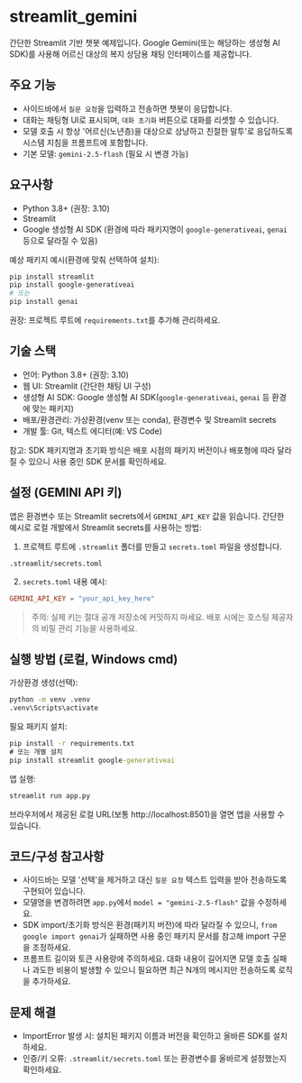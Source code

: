 # streamlit_gemini

간단한 Streamlit 기반 챗봇 예제입니다. Google Gemini(또는 해당하는 생성형 AI SDK)를 사용해 어르신 대상의 복지 상담용 채팅 인터페이스를 제공합니다.

## 주요 기능

- 사이드바에서 `질문 요청`을 입력하고 전송하면 챗봇이 응답합니다.
- 대화는 채팅형 UI로 표시되며, `대화 초기화` 버튼으로 대화를 리셋할 수 있습니다.
- 모델 호출 시 항상 '어르신(노년층)을 대상으로 상냥하고 친절한 말투'로 응답하도록 시스템 지침을 프롬프트에 포함합니다.
- 기본 모델: `gemini-2.5-flash` (필요 시 변경 가능)

## 요구사항

- Python 3.8+ (권장: 3.10)
- Streamlit
- Google 생성형 AI SDK (환경에 따라 패키지명이 `google-generativeai`, `genai` 등으로 달라질 수 있음)

예상 패키지 예시(환경에 맞춰 선택하여 설치):

```powershell
pip install streamlit
pip install google-generativeai
# 또는
pip install genai
```

권장: 프로젝트 루트에 `requirements.txt`를 추가해 관리하세요.

## 기술 스택

- 언어: Python 3.8+ (권장: 3.10)
- 웹 UI: Streamlit (간단한 채팅 UI 구성)
- 생성형 AI SDK: Google 생성형 AI SDK(`google-generativeai`, `genai` 등 환경에 맞는 패키지)
- 배포/환경관리: 가상환경(venv 또는 conda), 환경변수 및 Streamlit secrets
- 개발 툴: Git, 텍스트 에디터(예: VS Code)

참고: SDK 패키지명과 초기화 방식은 배포 시점의 패키지 버전이나 배포형에 따라 달라질 수 있으니 사용 중인 SDK 문서를 확인하세요.

## 설정 (GEMINI API 키)

앱은 환경변수 또는 Streamlit secrets에서 `GEMINI_API_KEY` 값을 읽습니다. 간단한 예시로 로컬 개발에서 Streamlit secrets를 사용하는 방법:

1. 프로젝트 루트에 `.streamlit` 폴더를 만들고 `secrets.toml` 파일을 생성합니다.

```
.streamlit/secrets.toml
```

2. `secrets.toml` 내용 예시:

```toml
GEMINI_API_KEY = "your_api_key_here"
```

> 주의: 실제 키는 절대 공개 저장소에 커밋하지 마세요. 배포 시에는 호스팅 제공자의 비밀 관리 기능을 사용하세요.

## 실행 방법 (로컬, Windows cmd)

가상환경 생성(선택):

```cmd
python -m venv .venv
.venv\Scripts\activate
```

필요 패키지 설치:

```cmd
pip install -r requirements.txt
# 또는 개별 설치
pip install streamlit google-generativeai
```

앱 실행:

```cmd
streamlit run app.py
```

브라우저에서 제공된 로컬 URL(보통 http://localhost:8501)을 열면 앱을 사용할 수 있습니다.

## 코드/구성 참고사항

- 사이드바는 모델 '선택'을 제거하고 대신 `질문 요청` 텍스트 입력을 받아 전송하도록 구현되어 있습니다.
- 모델명을 변경하려면 `app.py`에서 `model = "gemini-2.5-flash"` 값을 수정하세요.
- SDK import/초기화 방식은 환경(패키지 버전)에 따라 달라질 수 있으니, `from google import genai`가 실패하면 사용 중인 패키지 문서를 참고해 import 구문을 조정하세요.
- 프롬프트 길이와 토큰 사용량에 주의하세요. 대화 내용이 길어지면 모델 호출 실패나 과도한 비용이 발생할 수 있으니 필요하면 최근 N개의 메시지만 전송하도록 로직을 추가하세요.

## 문제 해결

- ImportError 발생 시: 설치된 패키지 이름과 버전을 확인하고 올바른 SDK를 설치하세요.
- 인증/키 오류: `.streamlit/secrets.toml` 또는 환경변수를 올바르게 설정했는지 확인하세요.




